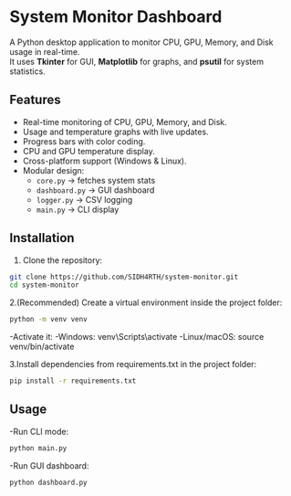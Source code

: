 # System Monitor Dashboard

A Python desktop application to monitor CPU, GPU, Memory, and Disk usage in real-time.  
It uses **Tkinter** for GUI, **Matplotlib** for graphs, and **psutil** for system statistics.

## Features

- Real-time monitoring of CPU, GPU, Memory, and Disk.
- Usage and temperature graphs with live updates.
- Progress bars with color coding.
- CPU and GPU temperature display.
- Cross-platform support (Windows & Linux).
- Modular design:
  - `core.py` → fetches system stats
  - `dashboard.py` → GUI dashboard
  - `logger.py` → CSV logging
  - `main.py` → CLI display

## Installation

1. Clone the repository:
```bash
git clone https://github.com/SIDH4RTH/system-monitor.git
cd system-monitor
```

2.(Recommended) Create a virtual environment inside the project folder:
```bash
python -m venv venv
```
-Activate it:
    -Windows: venv\Scripts\activate
    -Linux/macOS: source venv/bin/activate

3.Install dependencies from requirements.txt in the project folder:
```bash
pip install -r requirements.txt
```

## Usage

-Run CLI mode:
```bash
python main.py
```

-Run GUI dashboard:
```bash
python dashboard.py
```
